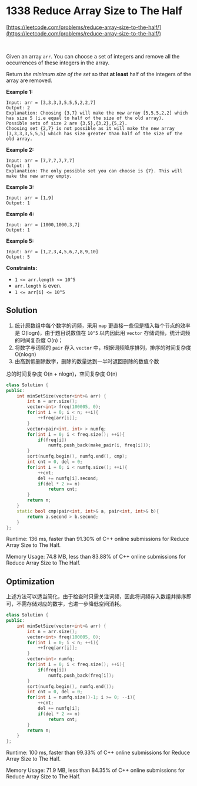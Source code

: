 # 1338 Reduce Array Size to The Half

[https://leetcode.com/problems/reduce-array-size-to-the-half/](https://leetcode.com/problems/reduce-array-size-to-the-half/)

<br>

Given an array `arr`. You can choose a set of integers and remove all the occurrences of these integers in the array.

Return *the minimum size of the set* so that **at least** half of the integers of the array are removed.

 

**Example 1:**

```
Input: arr = [3,3,3,3,5,5,5,2,2,7]
Output: 2
Explanation: Choosing {3,7} will make the new array [5,5,5,2,2] which has size 5 (i.e equal to half of the size of the old array).
Possible sets of size 2 are {3,5},{3,2},{5,2}.
Choosing set {2,7} is not possible as it will make the new array [3,3,3,3,5,5,5] which has size greater than half of the size of the old array.
```

**Example 2:**

```
Input: arr = [7,7,7,7,7,7]
Output: 1
Explanation: The only possible set you can choose is {7}. This will make the new array empty.
```

**Example 3:**

```
Input: arr = [1,9]
Output: 1
```

**Example 4:**

```
Input: arr = [1000,1000,3,7]
Output: 1
```

**Example 5:**

```
Input: arr = [1,2,3,4,5,6,7,8,9,10]
Output: 5
```

 

**Constraints:**

- `1 <= arr.length <= 10^5`
- `arr.length` is even.
- `1 <= arr[i] <= 10^5`



## Solution

1. 统计原数组中每个数字的词频，采用 `map` 更直接一些但是插入每个节点的效率是 O(logn)，由于题目说数值在 `10^5` 以内因此用 `vector` 存储词频，统计词频的时间复杂度 O(n)；
2. 将数字与词频的 `pair` 存入 `vector` 中，根据词频降序排列，排序的时间复杂度 O(nlogn)
3. 由高到低删除数字，删除的数量达到一半时返回删除的数值个数

总的时间复杂度 O(n + nlogn)，空间复杂度 O(n)



```cpp
class Solution {
public:
    int minSetSize(vector<int>& arr) {
        int n = arr.size();
        vector<int> freq(100005, 0);
        for(int i = 0; i < n; ++i){
            ++freq[arr[i]];
        }
        vector<pair<int, int> > numfq;
        for(int i = 0; i < freq.size(); ++i){
            if(freq[i])
                numfq.push_back(make_pair(i, freq[i]));
        }
        sort(numfq.begin(), numfq.end(), cmp);
        int cnt = 0, del = 0;
        for(int i = 0; i < numfq.size(); ++i){
            ++cnt;
            del += numfq[i].second;
            if(del * 2 >= n)
                return cnt;
        }
        return n;
    }
    static bool cmp(pair<int, int>& a, pair<int, int>& b){
        return a.second > b.second;
    }
};
```



Runtime: 136 ms, faster than 91.30% of C++ online submissions for Reduce Array Size to The Half.

Memory Usage: 74.8 MB, less than 83.88% of C++ online submissions for Reduce Array Size to The Half.



## Optimization

上述方法可以适当简化，由于检查时只需关注词频，因此将词频存入数组并排序即可，不需存储对应的数字，也进一步降低空间消耗。



```cpp
class Solution {
public:
    int minSetSize(vector<int>& arr) {
        int n = arr.size();
        vector<int> freq(100005, 0);
        for(int i = 0; i < n; ++i){
            ++freq[arr[i]];
        }
        vector<int> numfq;
        for(int i = 0; i < freq.size(); ++i){
            if(freq[i])
                numfq.push_back(freq[i]);
        }
        sort(numfq.begin(), numfq.end());
        int cnt = 0, del = 0;
        for(int i = numfq.size()-1; i >= 0; --i){
            ++cnt;
            del += numfq[i];
            if(del * 2 >= n)
                return cnt;
        }
        return n;
    }
};
```



Runtime: 100 ms, faster than 99.33% of C++ online submissions for Reduce Array Size to The Half.

Memory Usage: 71.9 MB, less than 84.35% of C++ online submissions for Reduce Array Size to The Half.